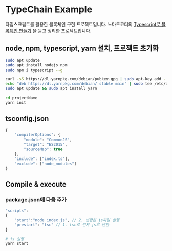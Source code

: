 # TypeChain Example

타입스크립트를 활용한 블록체인 구현 프로젝트입니다.
노마드코더의 [Typescript로 블록체인 만들기](https://nomadcoders.co/typescript-for-beginners/lectures/1645) 을 듣고 정리한 프로젝트입니다.

## node, npm, typescript, yarn 설치, 프로젝트 초기화

```bash
sudo apt update
sudo apt install nodejs npm
sudo npm i typescript --g

curl -sS https://dl.yarnpkg.com/debian/pubkey.gpg | sudo apt-key add -
echo "deb https://dl.yarnpkg.com/debian/ stable main" | sudo tee /etc/apt/sources.list.d/yarn.list
sudo apt update && sudo apt install yarn

cd projectName
yarn init
```

## tsconfig.json
```js
{
    "compilerOptions": {
        "module": "CommonJS",
        "target": "ES2015",
        "sourceMap": true
    },
    "include": ["index.ts"],
    "exclude": ["node_modules"]
}
```

## Compile & execute
### package.json에 다음 추가
```js
"scripts":
{
    "start":"node index.js", // 2. 변환된 js파일 실행
    "prestart": "tsc" // 1. tsc로 먼저 js로 변환
}
```
```bash
# js 실행
yarn start
```